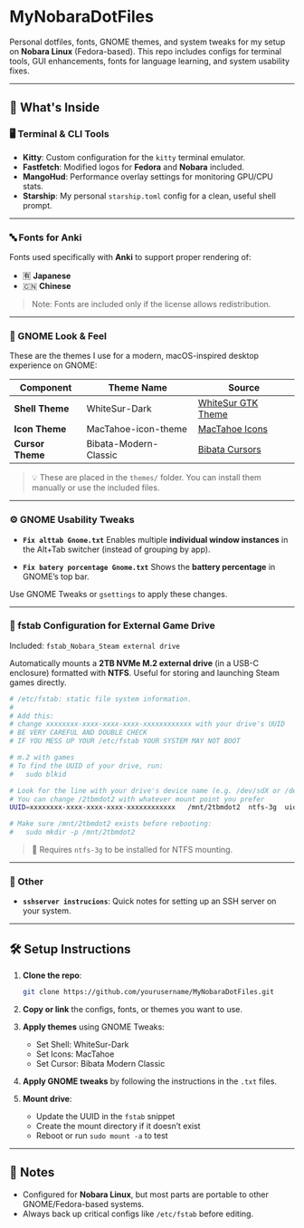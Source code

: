 # MyNobaraDotFiles

Personal dotfiles, fonts, GNOME themes, and system tweaks for my setup on **Nobara Linux** (Fedora-based).
This repo includes configs for terminal tools, GUI enhancements, fonts for language learning, and system usability fixes.

---

## 📁 What's Inside

### 🖥 Terminal & CLI Tools

* **Kitty**: Custom configuration for the `kitty` terminal emulator.
* **Fastfetch**: Modified logos for **Fedora** and **Nobara** included.
* **MangoHud**: Performance overlay settings for monitoring GPU/CPU stats.
* **Starship**: My personal `starship.toml` config for a clean, useful shell prompt.

---

### 🔤 Fonts for Anki

Fonts used specifically with **Anki** to support proper rendering of:

* 🈶 **Japanese**
* 🇨🇳 **Chinese**

> Note: Fonts are included only if the license allows redistribution.

---

### 🎨 GNOME Look & Feel

These are the themes I use for a modern, macOS-inspired desktop experience on GNOME:

| Component        | Theme Name            | Source                                                                  |
| ---------------- | --------------------- | ----------------------------------------------------------------------- |
| **Shell Theme**  | WhiteSur-Dark         | [WhiteSur GTK Theme](https://github.com/vinceliuice/WhiteSur-gtk-theme) |
| **Icon Theme**   | MacTahoe-icon-theme   | [MacTahoe Icons](https://github.com/vinceliuice/MacTahoe-icon-theme)    |
| **Cursor Theme** | Bibata-Modern-Classic | [Bibata Cursors](https://github.com/ful1e5/Bibata_Cursor)               |

> 💡 These are placed in the `themes/` folder. You can install them manually or use the included files.

---

### ⚙️ GNOME Usability Tweaks

* **`Fix alttab Gnome.txt`**
  Enables multiple **individual window instances** in the Alt+Tab switcher (instead of grouping by app).

* **`Fix batery porcentage Gnome.txt`**
  Shows the **battery percentage** in GNOME’s top bar.

Use GNOME Tweaks or `gsettings` to apply these changes.

---

### 💾 fstab Configuration for External Game Drive

Included: `fstab_Nobara_Steam external drive`

Automatically mounts a **2TB NVMe M.2 external drive** (in a USB-C enclosure) formatted with **NTFS**. Useful for storing and launching Steam games directly.

```bash
# /etc/fstab: static file system information.
#
# Add this:
# change xxxxxxxx-xxxx-xxxx-xxxx-xxxxxxxxxxxx with your drive's UUID
# BE VERY CAREFUL AND DOUBLE CHECK
# IF YOU MESS UP YOUR /etc/fstab YOUR SYSTEM MAY NOT BOOT

# m.2 with games
# To find the UUID of your drive, run:
#   sudo blkid

# Look for the line with your drive's device name (e.g. /dev/sdX or /dev/nvmeXn1pX)
# You can change /2tbmdot2 with whatever mount point you prefer
UUID=xxxxxxxx-xxxx-xxxx-xxxx-xxxxxxxxxxxx   /mnt/2tbmdot2  ntfs-3g  uid=1000,gid=1000,rw,exec,umask=000,nofail,x-gvfs-show  0  0

# Make sure /mnt/2tbmdot2 exists before rebooting:
#   sudo mkdir -p /mnt/2tbmdot2
```

> 🔧 Requires `ntfs-3g` to be installed for NTFS mounting.

---

### 📡 Other

* **`sshserver instrucions`**: Quick notes for setting up an SSH server on your system.

---

## 🛠 Setup Instructions

1. **Clone the repo**:

   ```bash
   git clone https://github.com/yourusername/MyNobaraDotFiles.git
   ```

2. **Copy or link** the configs, fonts, or themes you want to use.

3. **Apply themes** using GNOME Tweaks:

   * Set Shell: WhiteSur-Dark
   * Set Icons: MacTahoe
   * Set Cursor: Bibata Modern Classic

4. **Apply GNOME tweaks** by following the instructions in the `.txt` files.

5. **Mount drive**:

   * Update the UUID in the `fstab` snippet
   * Create the mount directory if it doesn’t exist
   * Reboot or run `sudo mount -a` to test

---

## 📌 Notes

* Configured for **Nobara Linux**, but most parts are portable to other GNOME/Fedora-based systems.
* Always back up critical configs like `/etc/fstab` before editing.


